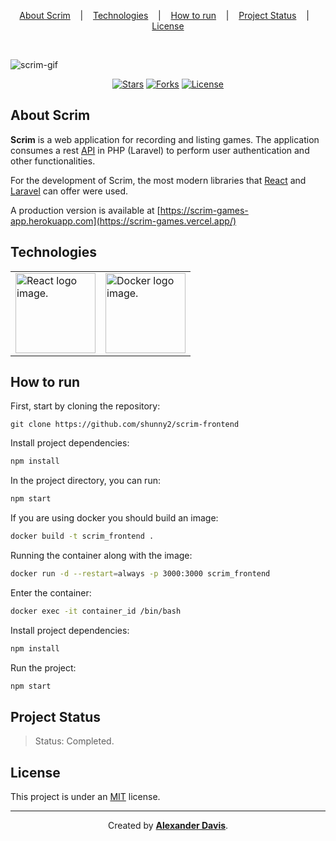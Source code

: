 <p align="center">
  <a href="#about-scrim">About Scrim</a>
  &nbsp;&nbsp;&nbsp;|&nbsp;&nbsp;&nbsp;
  <a href="#technologies">Technologies</a>
  &nbsp;&nbsp;&nbsp;|&nbsp;&nbsp;&nbsp;
  <a href="#how-to-run">How to run</a>
  &nbsp;&nbsp;&nbsp;|&nbsp;&nbsp;&nbsp;
  <a href="#project-status">Project Status</a>
  &nbsp;&nbsp;&nbsp;|&nbsp;&nbsp;&nbsp;
  <a href="#license">License</a>
</p>

</br>

![scrim-gif](https://user-images.githubusercontent.com/72872854/196009205-08586170-6500-4d86-b1ea-8b10faea8190.gif)

<p align="center">
  <a href="https://img.shields.io/github/stars/shunny2/scrim-frontend?style=social"><img src="https://img.shields.io/github/stars/shunny2/scrim-frontend?style=social" alt="Stars"></a>
  <a href="https://img.shields.io/github/forks/shunny2/scrim-frontend?style=social"><img src="https://img.shields.io/github/forks/shunny2/scrim-frontend?style=social" alt="Forks"></a>
  <a href="https://img.shields.io/github/license/shunny2/scrim-frontend"><img src="https://img.shields.io/github/license/shunny2/scrim-frontend" alt="License"></a>
</p>

## About Scrim

<b>Scrim</b> is a web application for recording and listing games. The application consumes a rest [API](https://github.com/shunny2/scrim-backend) in PHP (Laravel) to perform user authentication and other functionalities.

For the development of Scrim, the most modern libraries that [React](https://reactjs.org/) and [Laravel](https://laravel.com/) can offer were used.

A production version is available at [https://scrim-games-app.herokuapp.com](https://scrim-games.vercel.app/)

## Technologies

<table>
  <thead>
  </thead>
  <tbody>
    <td>
      <a href="https://reactjs.org/" title="React"><img width="128" height="128" src="https://cdn.worldvectorlogo.com/logos/react-2.svg" alt="React logo image." /></a>
    </td>
    <td>
      <a href="https://www.docker.com/" title="Docker"><img width="128" height="128" src="https://cdn.worldvectorlogo.com/logos/docker.svg" alt="Docker logo image." /></a>
    </td>
  </tbody>
</table>

## How to run

First, start by cloning the repository:
```shell
git clone https://github.com/shunny2/scrim-frontend
```

Install project dependencies:
```bash
npm install
```

In the project directory, you can run:
```bash
npm start
```

If you are using docker you should build an image:
```bash
docker build -t scrim_frontend .
```

Running the container along with the image:
```bash
docker run -d --restart=always -p 3000:3000 scrim_frontend
```

Enter the container:
```bash
docker exec -it container_id /bin/bash
```

Install project dependencies:
```bash
npm install
```

Run the project:
```bash
npm start
```

## Project Status

> Status: Completed.

## License

This project is under an [MIT](https://opensource.org/licenses/MIT) license.

<hr></hr>

<p align="center">Created by <a href="https://github.com/shunny2"><b>Alexander Davis</b><a/>.</p>
